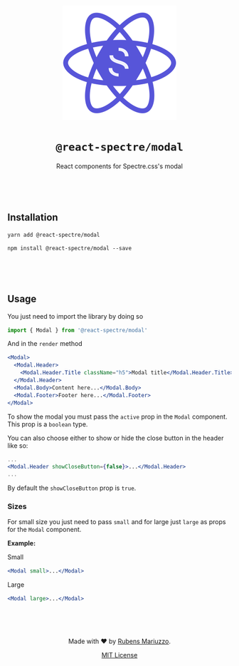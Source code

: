 <div align=center>
<img src="assets/react-spectre-logo.png" width="256" height="256">

# `@react-spectre/modal`

React components for Spectre.css's modal

<br><br><br>

</div>

## Installation

```shell
yarn add @react-spectre/modal
```

```shell
npm install @react-spectre/modal --save
```

<br><br><br>

## Usage

You just need to import the library by doing so

```js
import { Modal } from '@react-spectre/modal'
```

And in the `render` method

```jsx
<Modal>
  <Modal.Header>
    <Modal.Header.Title className="h5">Modal title</Modal.Header.Title>
  </Modal.Header>
  <Modal.Body>Content here...</Modal.Body>
  <Modal.Footer>Footer here...</Modal.Footer>
</Modal>
```

To show the modal you must pass the `active` prop in the `Modal` component. This prop is a `boolean` type.

You can also choose either to show or hide the close button in the header like so:

```jsx
...
<Modal.Header showCloseButton={false}>...</Modal.Header>
...
```

By default the `showCloseButton` prop is `true`.

### Sizes

For small size you just need to pass `small` and for large just `large` as props for
the `Modal` component.

**Example:**

Small

```jsx
<Modal small>...</Modal>
```

Large

```jsx
<Modal large>...</Modal>
```

<div align=center>
<br><br><br>

Made with :heart: by [Rubens Mariuzzo](https://github.com/rmariuzzo).

[MIT License](LICENSE)

</div>
